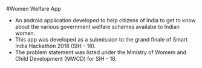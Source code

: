 #Women Welfare App
- An android application developed to help citizens of India to get to know about the various government welfare schemes availabe to Indian women.
- This app was developed as a submission to the grand finale of Smart India Hackathon 2018 (SIH - 18).
- The problem statement was listed under the Ministry of Womem and Child Development (MWCD) for SIH - 18.